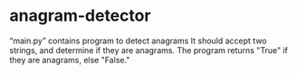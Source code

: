 # anagram-detector
“main.py” contains program to detect anagrams
It should accept two strings, and determine if they are anagrams.
The program returns "True"  if they are anagrams, else "False."
